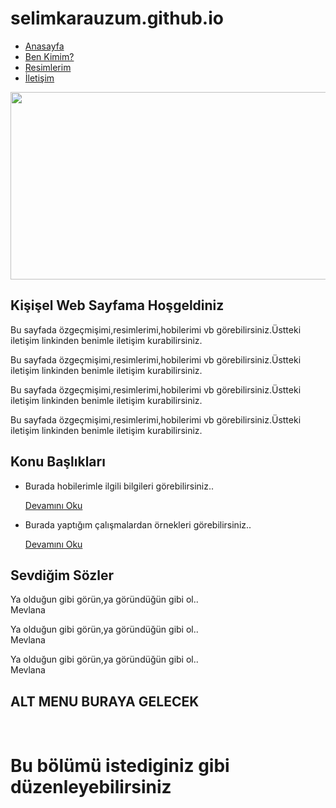 # selimkarauzum.github.io
<!DOCTYPE html PUBLIC "-//W3C//DTD XHTML 1.0 Strict//EN" "http://www.w3.org/TR/xhtml1/DTD/xhtml1-strict.dtd">

<html xmlns="http://www.w3.org/1999/xhtml">
<head>
<meta http equiv="Content-Type" content="text/html; charset=ISO-8859-9"> 
<title>Kişisel Web Sayfası</title>
<link href="stil.css" rel="stylesheet" type="text/css" media="all" />
</head>
<body>
<div id="header" class="container">
    <div id="logo">
    </div>
    <div id="menu">
        <ul>
            <li class="active"><a href="#" accesskey="1" title="">Anasayfa</a></li>
            <li><a href="#" accesskey="2" title="">Ben Kimim?</a></li>
            <li><a href="#" accesskey="3" title="">Resimlerim</a></li>
            <li><a href="#" accesskey="4" title="">İletişim</a></li>
        </ul>
    </div>
</div>
<div id="page" class="container">
    <div id="content">
        <div id="onecolumn">
          <p><img src="sayfa_resmi.jpg" width="580" height="300" alt="" /></p>
            <h2>Kişişel Web Sayfama Hoşgeldiniz</h2>
            <p>Bu sayfada özgeçmişimi,resimlerimi,hobilerimi vb görebilirsiniz.Üstteki iletişim linkinden benimle iletişim kurabilirsiniz.</p>
            <p>Bu sayfada özgeçmişimi,resimlerimi,hobilerimi vb görebilirsiniz.Üstteki iletişim linkinden benimle iletişim kurabilirsiniz.</p>
            <p>Bu sayfada özgeçmişimi,resimlerimi,hobilerimi vb görebilirsiniz.Üstteki iletişim linkinden benimle iletişim kurabilirsiniz.</p>
            <p>Bu sayfada özgeçmişimi,resimlerimi,hobilerimi vb görebilirsiniz.Üstteki iletişim linkinden benimle iletişim kurabilirsiniz.</p>
        </div>
        </div>
    <div id="sidebar">
        <div id="sbox1">
            <h2>Konu Başlıkları</h2>
            <ul class="list-style1">
                <li class="first">
                    <p>Burada hobilerimle ilgili bilgileri görebilirsiniz..</p>
                    <p><a href="#" class="link-style">Devamını Oku</a></p>
                </li>
                <li>
                    <p>Burada yaptığım çalışmalardan örnekleri görebilirsiniz..</p>
                    <p><a href="#" class="link-style">Devamını Oku</a></p>
                </li>
            </ul>
        </div>
        <div id="sbox2">
            <h2>Sevdiğim Sözler</h2>
            <p class="testimonial">Ya olduğun gibi görün,ya göründüğün gibi ol..<br/>
            Mevlana</p>
            <p class="testimonial">Ya olduğun gibi görün,ya göründüğün gibi ol..<br/>
            Mevlana</p>
            <p class="testimonial">Ya olduğun gibi görün,ya göründüğün gibi ol..<br/>
            Mevlana</p>
    </div>
    </div>
    </div>
    <div id="stil15" class="container2"><h2>ALT MENU BURAYA GELECEK </h2></br><h1>Bu bölümü istediginiz gibi düzenleyebilirsiniz</h1></div>

</body>
</html>
